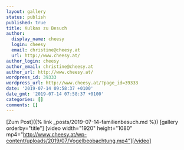 ```yaml
---
layout: gallery
status: publish
published: true
title: Kulkas zu Besuch
author:
  display_name: cheesy
  login: cheesy
  email: christine@cheesy.at
  url: http://www.cheesy.at/
author_login: cheesy
author_email: christine@cheesy.at
author_url: http://www.cheesy.at/
wordpress_id: 39333
wordpress_url: http://www.cheesy.at/?page_id=39333
date: '2019-07-14 09:58:37 +0100'
date_gmt: '2019-07-14 07:58:37 +0100'
categories: []
comments: []
---
```


[Zum Post]({% link _posts/2019-07-14-familienbesuch.md %})
[gallery orderby="title"]
[video width="1920" height="1080" mp4="http://www.cheesy.at/wp-content/uploads/2019/07/Vogelbeobachtung.mp4"][/video]
